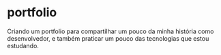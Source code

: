 # portfolio
Criando um portfolio para compartilhar um pouco da minha história como desenvolvedor, e também praticar um pouco das tecnologias que estou estudando. 

